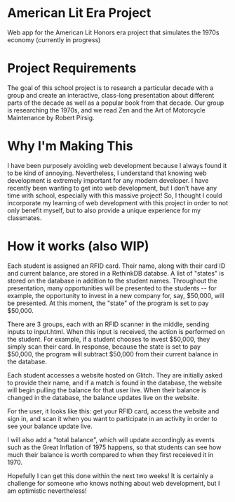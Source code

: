 # American Lit Era Project
Web app for the American Lit Honors era project that simulates the 1970s economy (currently in progress)

# Project Requirements
The goal of this school project is to research a particular decade with a group and create an interactive, class-long presentation about different parts of the decade as well as a popular book from that decade. Our group is researching the 1970s, and we read Zen and the Art of Motorcycle Maintenance by Robert Pirsig.

# Why I'm Making This
I have been purposely avoiding web development because I always found it to be kind of annoying. Nevertheless, I understand that knowing web development is extremely important for any modern developer. I have recently been wanting to get into web development, but I don't have any time with school, especially with this massive project! So, I thought I could incorporate my learning of web development with this project in order to not only benefit myself, but to also provide a unique experience for my classmates.

# How it works (also WIP)
Each student is assigned an RFID card. Their name, along with their card ID and current balance, are stored in a RethinkDB databse. A list of "states" is stored on the database in addition to the student names. Throughout the presentation, many opportunities will be presented to the students -- for example, the opportunity to invest in a new company for, say, $50,000, will be presented. At this moment, the "state" of the program is set to pay $50,000.

There are 3 groups, each with an RFID scanner in the middle, sending inputs to input.html. When this input is received, the action is performed on the student. For example, if a student chooses to invest $50,000, they simply scan their card. In response, because the state is set to pay $50,000, the program will subtract $50,000 from their current balance in the database.

Each student accesses a website hosted on Glitch. They are initially asked to provide their name, and if a match is found in the database, the website will begin pulling the balance for that user live. When their balance is changed in the database, the balance updates live on the website.

For the user, it looks like this: get your RFID card, access the website and sign in, and scan it when you want to participate in an activity in order to see your balance update live.

I will also add a "total balance", which will update accordingly as events such as the Great Inflation of 1975 happens, so that students can see how much their balance is worth compared to when they first receieved it in 1970.

Hopefully I can get this done within the next two weeks! It is certainly a challenge for someone who knows nothing about web development, but I am optimistic nevertheless!
